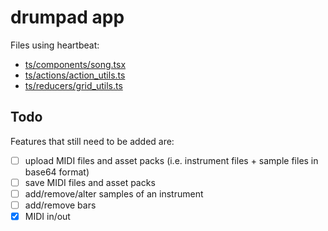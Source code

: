 # drumpad app

Files using heartbeat:
- [ts/components/song.tsx](https://github.com/abudaan/drumpad/blob/master/ts/components/song.tsx)
- [ts/actions/action_utils.ts](https://github.com/abudaan/drumpad/blob/master/ts/actions/action_utils.ts)
- [ts/reducers/grid_utils.ts](https://github.com/abudaan/drumpad/blob/master/ts/reducers/grid_utils.ts)


## Todo

Features that still need to be added are:

- [ ] upload MIDI files and asset packs (i.e. instrument files + sample files in base64 format)
- [ ] save MIDI files and asset packs
- [ ] add/remove/alter samples of an instrument
- [ ] add/remove bars
- [x] MIDI in/out